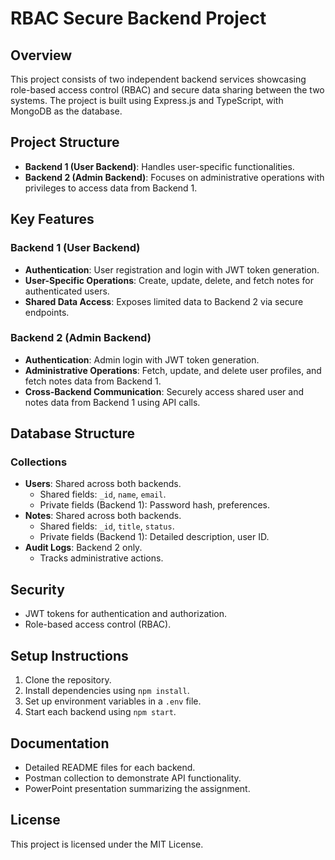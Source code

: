 # RBAC Secure Backend Project

## Overview
This project consists of two independent backend services showcasing role-based access control (RBAC) and secure data sharing between the two systems. The project is built using Express.js and TypeScript, with MongoDB as the database.

## Project Structure
- **Backend 1 (User Backend)**: Handles user-specific functionalities.
- **Backend 2 (Admin Backend)**: Focuses on administrative operations with privileges to access data from Backend 1.

## Key Features
### Backend 1 (User Backend)
- **Authentication**: User registration and login with JWT token generation.
- **User-Specific Operations**: Create, update, delete, and fetch notes for authenticated users.
- **Shared Data Access**: Exposes limited data to Backend 2 via secure endpoints.

### Backend 2 (Admin Backend)
- **Authentication**: Admin login with JWT token generation.
- **Administrative Operations**: Fetch, update, and delete user profiles, and fetch notes data from Backend 1.
- **Cross-Backend Communication**: Securely access shared user and notes data from Backend 1 using API calls.

## Database Structure
### Collections
- **Users**: Shared across both backends.
  - Shared fields: `_id`, `name`, `email`.
  - Private fields (Backend 1): Password hash, preferences.
- **Notes**: Shared across both backends.
  - Shared fields: `_id`, `title`, `status`.
  - Private fields (Backend 1): Detailed description, user ID.
- **Audit Logs**: Backend 2 only.
  - Tracks administrative actions.

## Security
- JWT tokens for authentication and authorization.
- Role-based access control (RBAC).

## Setup Instructions
1. Clone the repository.
2. Install dependencies using `npm install`.
3. Set up environment variables in a `.env` file.
4. Start each backend using `npm start`.

## Documentation
- Detailed README files for each backend.
- Postman collection to demonstrate API functionality.
- PowerPoint presentation summarizing the assignment.

## License
This project is licensed under the MIT License.
